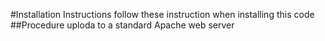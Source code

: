 #Installation Instructions
follow these instruction when installing this code 
##Procedure 
uploda to a standard Apache web server